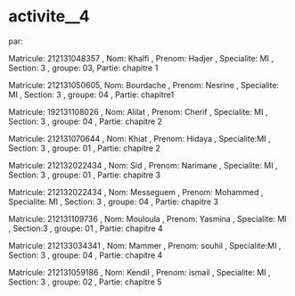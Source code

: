 # activite__4

par: 

Matricule: 212131048357  , Nom: Khalfi , Prenom: Hadjer , Specialite: MI  , Section: 3 , groupe: 03, Partie: chapitre 1 

Matricule: 212131050605, Nom: Bourdache , Prenom: Nesrine , Specialite: MI , Section: 3 , groupe: 04 , Partie: chapitre1

Matricule: 192131108026  , Nom: Alilat , Prenom: Cherif  , Specialite: MI  , Section: 3 , groupe: 04 , Partie: chapitre 2

Matricule: 212131070644 , Nom: Khiat  , Prenom: Hidaya  , Specialite:MI , Section: 3 , groupe: 01 , Partie: chapitre 2

Matricule: 212132022434 , Nom: Sid   , Prenom: Narimane , Specialite: MI , Section: 3 , groupe: 01 , Partie: chapitre 3

Matricule: 212132022434 , Nom: Messeguem , Prenom: Mohammed , Specialite: MI , Section: 3 , groupe: 04 , Partie: chapitre 3

Matricule: 212131109736 , Nom: Mouloula  , Prenom: Yasmina , Specialite:  MI , Section:3 , groupe: 01 , Partie: chapitre 4  

Matricule: 212133034341 , Nom: Mammer  , Prenom: souhil   , Specialite:MI , Section: 3 , groupe: 04 , Partie: chapitre 4

Matricule: 212131059186 , Nom: Kendil , Prenom: ismail , Specialite: MI , Section: 3 , groupe: 02 , Partie: chapitre 5
